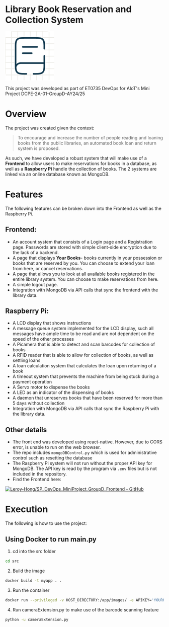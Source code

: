 # Library Book Reservation and Collection System
![Icon](https://github.com/Leroy-Hong/SP_DevOps_MiniProject_GroupD_Frontend/blob/master/assets/images/App%20Icon.png?raw=true)

This project was developed as part of ET0735 DevOps for AIoT's Mini Project
DCPE-2A-01-GroupD-AY24/25

# Overview
The project was created given the context: 
> To encourage and increase the number of people reading and loaning
> books from the public libraries, an automated book loan and return
> system is proposed.

As such, we have developed a robust system that will make use of a **Frontend** to allow users to make reservations for books in a database, as well as a **Raspberry Pi** handle the collection of books. The 2 systems are linked via an online database known as MongoDB. 

# Features
The following features can be broken down into the Frontend as well as the Raspberry Pi.
## Frontend:
 - An account system that consists of a Login page and a Registration page. Passwords are stored with simple client-side encryption due to the lack of a backend.
 - A page that displays **Your Books**- books currently in your possession or books that are reserved by you. You can choose to extend your loan from here, or cancel reservations.
 - A page that allows you to look at all available books registered in the entire library system. You can choose to make reservations from here.
 - A simple logout page.
 - Integration with MongoDB via API calls that sync the frontend with the library data.
## Raspberry Pi:
- A LCD display that shows instructions
- A message queue system implemented for the LCD display, such all messages have ample time to be read and are not dependent on the speed of the other processes
- A Picamera that is able to detect and scan barcodes for collection of books
- A RFID reader that is able to allow for collection of books, as well as settling loans
- A loan calculation system that calculates the loan upon returning of a book
- A timeout system that prevents the machine from being stuck during a payment operation
- A Servo motor to dispense the books
- A LED as an indicator of the dispensing of books
- A daemon that unreserves books that have been reserved for more than 5 days without collection
- Integration with MongoDB via API calls that sync the Raspberry Pi with the library data.

## Other details
- The front end was developed using react-native. However, due to CORS error, is unable to run on the web browser.
- The repo includes `mongoDBControl.py` which is used for administrative control such as resetting the database
- The Raspberry Pi system will not run without the proper API key for MongoDB. The API key is read by the program via `.env` files but is not included in the repository.
- Find the Frontend here:

[![Leroy-Hong/SP_DevOps_MiniProject_GroupD_Frontend - GitHub](https://gh-card.dev/repos/Leroy-Hong/SP_DevOps_MiniProject_GroupD_Frontend.svg)](https://github.com/Leroy-Hong/SP_DevOps_MiniProject_GroupD_Frontend)
# Execution
The following is how to use the project:
## Using Docker to run main.py
1. cd into the src folder
```bash
cd src
```
2. Build the image
```bash
docker build -t myapp . .
```
3. Run the container
```bash
docker run --privileged -v HOST_DIRECTORY:/app/images/ -e APIKEY='YOURKEY' myapp
```
4. Run cameraExtension.py to make use of the barcode scanning feature
```bash
python -u cameraExtension.py
```
